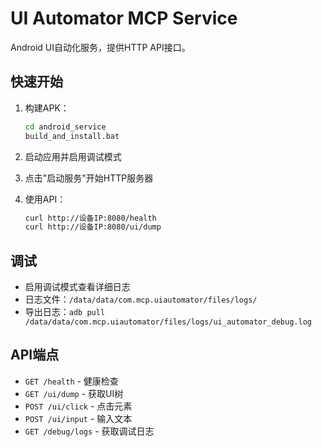 # UI Automator MCP Service

Android UI自动化服务，提供HTTP API接口。

## 快速开始

1. 构建APK：
   ```bash
   cd android_service
   build_and_install.bat
   ```

2. 启动应用并启用调试模式

3. 点击"启动服务"开始HTTP服务器

4. 使用API：
   ```bash
   curl http://设备IP:8080/health
   curl http://设备IP:8080/ui/dump
   ```

## 调试

- 启用调试模式查看详细日志
- 日志文件：`/data/data/com.mcp.uiautomator/files/logs/`
- 导出日志：`adb pull /data/data/com.mcp.uiautomator/files/logs/ui_automator_debug.log`

## API端点

- `GET /health` - 健康检查
- `GET /ui/dump` - 获取UI树
- `POST /ui/click` - 点击元素
- `POST /ui/input` - 输入文本
- `GET /debug/logs` - 获取调试日志 